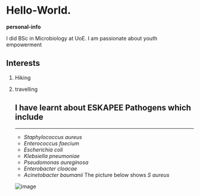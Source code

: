 # Hello-World.
**personal-info**

I did BSc in Microbiology at UoE.
 I am passionate about youth empowerment 
## Interests
1. Hiking
2. travelling
   
   ## I have learnt about ESKAPEE Pathogens which include
   ---
   - *Staphylococcus aureus*
   - *Enterococcus faecium*
   - *Escherichia coli*
   - *Klebsiella pneumoniae*
   - *Pseudomonas aureginosa*
   - *Enterobacter cloacae*
   - *Acinetobacter baumanii*
     The picture below shows *S aureus*

   ![image](https://github.com/dennis-prince/hello-world./assets/134936182/42d53da0-493a-4245-9f0f-8a720107fc2f)

